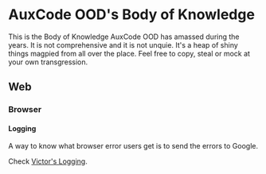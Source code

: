 # AuxCode OOD's Body of Knowledge

This is the Body of Knowledge AuxCode OOD has amassed during the years. It is not comprehensive and it is not unquie. It's a heap of shiny things magpied from all over the place. Feel free to copy, steal or mock at your own transgression.

## Web

### Browser

#### Logging

A way to know what browser error users get is to send the errors to Google.

Check [Victor's Logging](/victorslogging/).
